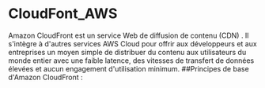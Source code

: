 # CloudFont_AWS

Amazon CloudFront est un service Web de diffusion de contenu (CDN) . Il s'intègre à d'autres services AWS Cloud pour offrir aux développeurs et aux entreprises un moyen simple de distribuer du contenu aux utilisateurs du monde entier avec une faible latence, des vitesses de transfert de données élevées et aucun engagement d'utilisation minimum.
##Principes de base d'Amazon CloudFront : 
